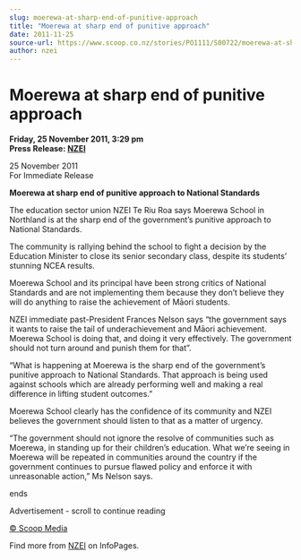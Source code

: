 ```yaml
---
slug: moerewa-at-sharp-end-of-punitive-approach
title: "Moerewa at sharp end of punitive approach"
date: 2011-11-25
source-url: https://www.scoop.co.nz/stories/PO1111/S00722/moerewa-at-sharp-end-of-punitive-approach.htm
author: nzei
---
```

Moerewa at sharp end of punitive approach
=========================================

**Friday, 25 November 2011, 3:29 pm**  
**Press Release: [NZEI](https://info.scoop.co.nz/NZEI)**

25 November 2011  
For Immediate Release

**Moerewa at sharp end of punitive approach to National Standards**

The education sector union NZEI Te Riu Roa says Moerewa School in Northland is at the sharp end of the government’s punitive approach to National Standards.

The community is rallying behind the school to fight a decision by the Education Minister to close its senior secondary class, despite its students’ stunning NCEA results.

Moerewa School and its principal have been strong critics of National Standards and are not implementing them because they don’t believe they will do anything to raise the achievement of Māori students.

NZEI immediate past-President Frances Nelson says “the government says it wants to raise the tail of underachievement and Māori achievement. Moerewa School is doing that, and doing it very effectively. The government should not turn around and punish them for that”.

“What is happening at Moerewa is the sharp end of the government’s punitive approach to National Standards. That approach is being used against schools which are already performing well and making a real difference in lifting student outcomes.”

Moerewa School clearly has the confidence of its community and NZEI believes the government should listen to that as a matter of urgency.

“The government should not ignore the resolve of communities such as Moerewa, in standing up for their children’s education. What we’re seeing in Moerewa will be repeated in communities around the country if the government continues to pursue flawed policy and enforce it with unreasonable action,” Ms Nelson says.

ends  

Advertisement - scroll to continue reading





[© Scoop Media](http://www.scoop.co.nz/about/terms.html)

Find more from [NZEI](https://info.scoop.co.nz/NZEI) on InfoPages.